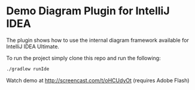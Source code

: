 Demo Diagram Plugin for IntelliJ IDEA
=======================

The plugin shows how to use the internal diagram framework available for IntelliJ IDEA Ultimate.

To run the project simply clone this repo and run the following:

```bash
./gradlew runIde
```

Watch demo at http://screencast.com/t/oHCUdyOt (requires Adobe Flash)
